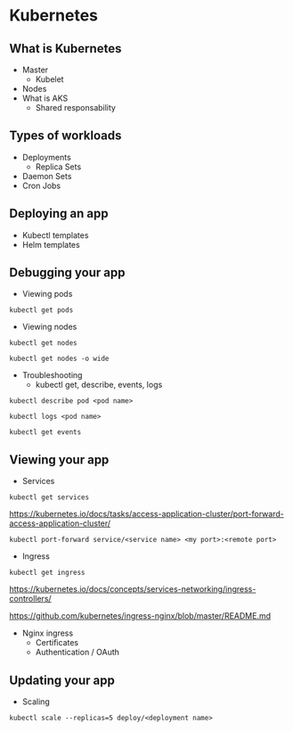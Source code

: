 # Kubernetes

## What is Kubernetes
- Master
  - Kubelet
- Nodes
- What is AKS
  - Shared responsability

## Types of workloads
- Deployments
  - Replica Sets
- Daemon Sets
- Cron Jobs

## Deploying an app
- Kubectl templates
- Helm templates

## Debugging your app
- Viewing pods

```
kubectl get pods
```
- Viewing nodes
```
kubectl get nodes
```

```
kubectl get nodes -o wide
```
- Troubleshooting
  - kubectl get, describe, events, logs

```
kubectl describe pod <pod name>
```

```
kubectl logs <pod name>
```

```
kubectl get events
```
## Viewing your app
- Services
```
kubectl get services
```

https://kubernetes.io/docs/tasks/access-application-cluster/port-forward-access-application-cluster/
```
kubectl port-forward service/<service name> <my port>:<remote port>
```
- Ingress
```
kubectl get ingress
```

https://kubernetes.io/docs/concepts/services-networking/ingress-controllers/

https://github.com/kubernetes/ingress-nginx/blob/master/README.md

  - Nginx ingress
    - Certificates
    - Authentication / OAuth

## Updating your app
- Scaling

```
kubectl scale --replicas=5 deploy/<deployment name>
```
